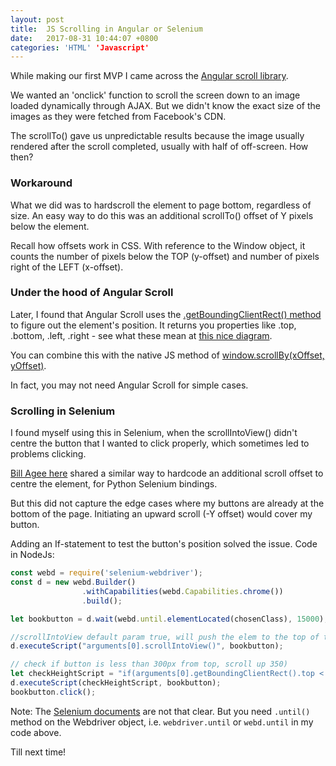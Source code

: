 ```yaml
---
layout: post
title:  JS Scrolling in Angular or Selenium 
date:   2017-08-31 10:44:07 +0800
categories: 'HTML' 'Javascript'
---
```


While making our first MVP I came across the [Angular scroll library](https://github.com/oblador/angular-scroll). 

We wanted an 'onclick' function to scroll the screen down to an image loaded dynamically through AJAX. But we didn't know the exact size of the images as they were fetched from Facebook's CDN. 

The scrollTo() gave us unpredictable results because the image usually rendered after the scroll completed, usually with half of off-screen. How then?

### Workaround
What we did was to hardscroll the element to page bottom, regardless of size. An easy way to do this was an additional scrollTo() offset of Y pixels below the element.

Recall how offsets work in CSS. With reference to the Window object, it counts the number of pixels below the TOP (y-offset) and number of pixels right of the LEFT (x-offset).


### Under the hood of Angular Scroll

Later, I found that Angular Scroll uses the [.getBoundingClientRect() method](https://developer.mozilla.org/en/docs/Web/API/Element/getBoundingClientRect) to figure out the element's position. It returns you properties like .top, .bottom, .left, .right - see what these mean at [this nice diagram](https://javascript.info/coordinates).

You can combine this with the native JS method of [window.scrollBy(xOffset, yOffset)](https://developer.mozilla.org/en-US/docs/Web/API/Window/scrollBy).

In fact, you may not need Angular Scroll for simple cases.

### Scrolling in Selenium

I found myself using this in Selenium, when the scrollIntoView() didn't centre the button that I wanted to click properly, which sometimes led to problems clicking. 

[Bill Agee here](http://blog.likewise.org/2015/04/scrolling-to-an-element-with-the-python-bindings-for-selenium-webdriver/) shared a similar way to hardcode an additional scroll offset to centre the element, for Python Selenium bindings.

But this did not capture the edge cases where my buttons are already at the bottom of the page. Initiating an upward scroll (-Y offset) would cover my button. 

Adding an If-statement to test the button's position solved the issue. Code in NodeJs: 

```javascript 
const webd = require('selenium-webdriver');
const d = new webd.Builder()
                .withCapabilities(webd.Capabilities.chrome())
                .build();

let bookbutton = d.wait(webd.until.elementLocated(chosenClass), 15000);

//scrollIntoView default param true, will push the elem to the top of the page 
d.executeScript("arguments[0].scrollIntoView()", bookbutton);

// check if button is less than 300px from top, scroll up 350)
let checkHeightScript = "if(arguments[0].getBoundingClientRect().top < 300){ window.scrollBy(0, -350)}";
d.executeScript(checkHeightScript, bookbutton);
bookbutton.click();
```

Note: The [Selenium documents](https://seleniumhq.github.io/selenium/docs/api/javascript/module/selenium-webdriver/lib/until.html) are not that clear. But you need `.until()` method on the Webdriver object, i.e. `webdriver.until` or `webd.until` in my code above.

Till next time!